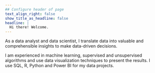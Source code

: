 ```yaml
---
## Configure header of page
text_align_right: false
show_title_as_headline: false
headline: |
  Hi there! Welcome.
---
```


<!-- this is a subheadline -->

As a data analyst and data scientist, I translate data into valuable and comprehensible insights to make data-driven decisions.

I am experienced in machine learning, supervised and unsupervised algorithms and use data visualization techniques to present the results. I use SQL, R, Python and Power BI for my data projects.